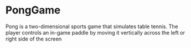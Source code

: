 # PongGame
Pong is a two-dimensional sports game that simulates table tennis. The player controls an in-game paddle by moving it vertically across the left or right side of the screen
